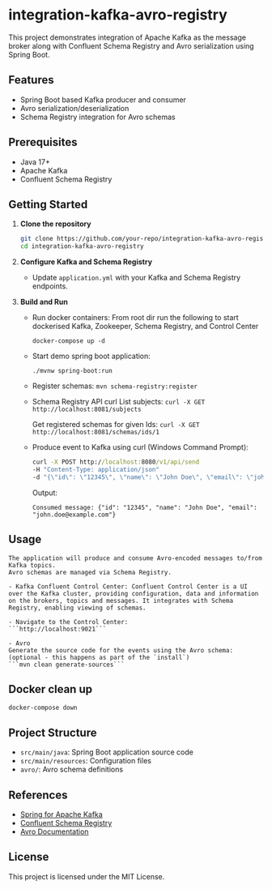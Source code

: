 # integration-kafka-avro-registry

This project demonstrates integration of Apache Kafka as the message broker along with Confluent Schema Registry and Avro serialization using Spring Boot.

## Features

- Spring Boot based Kafka producer and consumer
- Avro serialization/deserialization
- Schema Registry integration for Avro schemas

## Prerequisites

- Java 17+
- Apache Kafka
- Confluent Schema Registry

## Getting Started

1. **Clone the repository**
    ```bash
    git clone https://github.com/your-repo/integration-kafka-avro-registry.git
    cd integration-kafka-avro-registry
    ```

2. **Configure Kafka and Schema Registry**
    - Update `application.yml` with your Kafka and Schema Registry endpoints.

3. **Build and Run**
    
    - Run docker containers: From root dir run the following to start dockerised    Kafka, Zookeeper, Schema Registry, and Control Center

        ```docker-compose up -d```
    
    - Start demo spring boot application: 
        ```cd schema-registry-demo-service/
        ./mvnw spring-boot:run
        ```
    
    - Register schemas:
        ```mvn schema-registry:register```
    
    - Schema Registry API curl
        List subjects:
        ```curl -X GET http://localhost:8081/subjects```
    
        Get registered schemas for given Ids:
        ```curl -X GET http://localhost:8081/schemas/ids/1```

    - Produce event to Kafka using curl (Windows Command Prompt):
        ```cmd
        curl -X POST http://localhost:8080/v1/api/send 
        -H "Content-Type: application/json" 
        -d "{\"id\": \"12345\", \"name\": \"John Doe\", \"email\": \"john.doe@example.com\"}"
        ```
        Output:
        ```Message sent to Kafka topic: user-topic with key: 12345 and value: {"id": "12345", "name": "John Doe", "email": "john.doe@example.com"}
        Consumed message: {"id": "12345", "name": "John Doe", "email": "john.doe@example.com"}
        ```

## Usage

    The application will produce and consume Avro-encoded messages to/from Kafka topics.
    Avro schemas are managed via Schema Registry.

    - Kafka Confluent Control Center: Confluent Control Center is a UI over the Kafka cluster, providing configuration, data and information on the brokers, topics and messages. It integrates with Schema Registry, enabling viewing of schemas.

    - Navigate to the Control Center:
    ```http://localhost:9021```

    - Avro 
    Generate the source code for the events using the Avro schema: (optional - this happens as part of the `install`)
    ```mvn clean generate-sources```

## Docker clean up

```docker-compose down```

## Project Structure

- `src/main/java`: Spring Boot application source code
- `src/main/resources`: Configuration files
- `avro/`: Avro schema definitions

## References

- [Spring for Apache Kafka](https://spring.io/projects/spring-kafka)
- [Confluent Schema Registry](https://docs.confluent.io/platform/current/schema-registry/index.html)
- [Avro Documentation](https://avro.apache.org/docs/current/)

## License

This project is licensed under the MIT License.